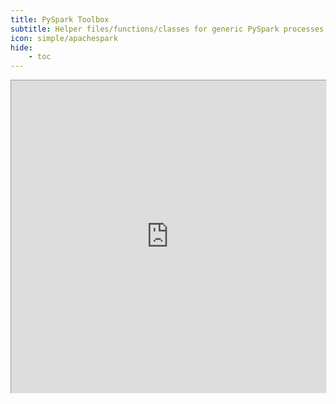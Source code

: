 ```yaml
---
title: PySpark Toolbox
subtitle: Helper files/functions/classes for generic PySpark processes
icon: simple/apachespark
hide:
    - toc
---
```


<div style="position: relative; width: 100%; height: 500px;">
    <iframe
        src="https://www.data-science-extensions.com/toolbox-pyspark"
        style="zoom: 90%; width: 100%; height: 100%; overflow: hidden !important; pointer-events: none !important;"
    >
    </iframe>
    <a
        href="https://www.data-science-extensions.com/toolbox-pyspark"
        style="position: absolute; top: 0; left: 0; width: 100%; height: 100%; z-index: 10; display: block;"
    ></a>
</div>
